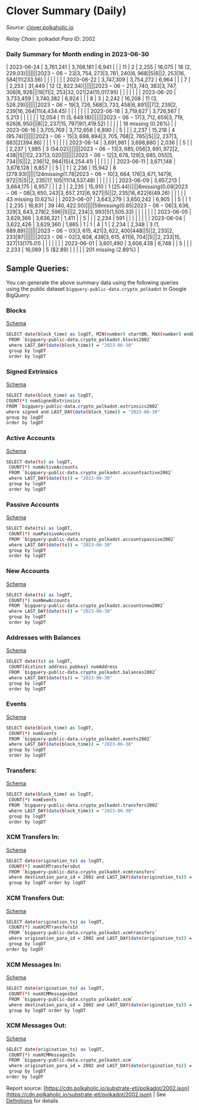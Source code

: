 # Clover Summary (Daily)

_Source_: [clover.polkaholic.io](https://clover.polkaholic.io)

*Relay Chain*: polkadot
*Para ID*: 2002



### Daily Summary for Month ending in 2023-06-30


| 2023-06-24 | 3,761,241 | 3,768,181 | 6,941 |  |  | 11 | 2 | 2,255 | 16,075 | 18 ($2,229.03) |   |   |  |  |  |
| 2023-06-23 | 3,754,273 | 3,761,240 | 6,968 |  | 5 | 6 |  | 2,253 | 16,584 | 11 ($233.56) |   |   |  |  |  |
| 2023-06-22 | 3,747,309 | 3,754,272 | 6,964 |  |  | 7 |  | 2,253 | 31,449 | 12 ($2,822.34) |   |   |  |  |  |
| 2023-06-21 | 3,740,383 | 3,747,308 | 6,926 |  |  | 18 | 11 | 2,253 | 32,021 | 24 ($15,017.95) |   |   |  |  |  |
| 2023-06-20 | 3,733,459 | 3,740,382 | 6,924 |  |  | 8 | 3 | 2,242 | 16,208 | 11 ($3,526.29) |   |   |  |  |  |
| 2023-06-19 | 3,726,568 | 3,733,458 | 6,891 |  |  | 7 | 2,239 | 2,239 | 16,264 | 11 ($4,434.45) |   |   |  |  |  |
| 2023-06-18 | 3,719,627 | 3,726,567 | 5,213 |  |  |  |  |  | 12,054 | 11 ($5,649.18) |   |   |  |  |  |
| 2023-06-17 | 3,712,659 | 3,719,626 | 6,950 |  |  | 8 |  | 2,237 | 15,797 | 9 ($1,419.52) |   |   |  |  | 18 missing (0.26%) |
| 2023-06-16 | 3,705,769 | 3,712,658 | 6,890 |  | 5 |  |  | 2,237 | 15,218 | 4 ($95.74) |   |   |  |  |  |
| 2023-06-15 | 3,698,894 | 3,705,768 | 2,765 |  | 5 |  |  | 2,237 | 3,883 | 2 ($394.86) |   |   | 1 |  |  |
| 2023-06-14 | 3,691,981 | 3,698,880 | 2,036 |  | 5 |  |  | 2,237 | 1,985 | 3 ($54.02) |   |   |  |  |  |
| 2023-06-13 | 3,685,056 | 3,691,972 | 2,438 |  | 5 |  | 1 | 2,237 | 3,020 |   |   |   |  |  |  |
| 2023-06-12 | 3,678,129 | 3,685,055 | 5,734 |  | 5 |  |  | 2,236 | 12,984 | 15 ($4,254.41) |   |   |  |  |  |
| 2023-06-11 | 3,671,148 | 3,678,128 | 6,857 |  | 5 |  | 1 | 2,236 | 15,942 | 8 ($279.93) |   |   |  |  | 124 missing (1.78%) |
| 2023-06-10 | 3,664,176 | 3,671,147 | 6,972 |  | 5 | 5 |  | 2,235 | 17,105 | 11 ($14,537.48) |   |   |  |  |  |
| 2023-06-09 | 3,657,213 | 3,664,175 | 6,957 |  |  | 2 |  | 2,235 | 15,910 | 1 ($25.44) |   |   |  |  | 6 missing (0.09%) |
| 2023-06-08 | 3,650,243 | 3,657,212 | 6,927 |  | 5 |  |  | 2,235 | 16,622 | 6 ($49.26) |   |   |  |  | 43 missing (0.62%) |
| 2023-06-07 | 3,643,279 | 3,650,242 | 6,905 |  | 5 |  | 1 | 2,235 | 16,831 | 39 ($40,422.50) |   |   |  |  | 59 missing (0.85%) |
| 2023-06-06 | 3,636,329 | 3,643,278 | 2,596 |  | 5 |  |  | 2,234 | 3,993 | 5 ($1,505.33) |   |   |  |  |  |
| 2023-06-05 | 3,629,366 | 3,636,321 | 1,411 |  | 5 |  |  | 2,234 | 591 |   |   |   |  |  |  |
| 2023-06-04 | 3,622,426 | 3,629,360 | 1,865 | 1 | 1 | 4 | 1 | 2,234 | 2,348 | 3 ($1,689.89) |   |   |  |  |  |
| 2023-06-03 | 3,615,421 | 3,622,400 | 448 |  | 5 |  | 2,233 | 2,233 | 97 |   |   |   |  |  |  |
| 2023-06-02 | 3,608,439 | 3,615,411 | 6,704 |  | 5 |  |  | 2,233 | 15,327 | 13 ($175.01) |   |   |  |  |  |
| 2023-06-01 | 3,601,490 | 3,608,438 | 6,748 |  | 5 |  |  | 2,233 | 16,089 | 5 ($2.89) |   |   |  |  | 201 missing (2.89%) |

## Sample Queries:
You can generate the above summary data using the following queries using the public dataset `bigquery-public-data.crypto_polkadot` in Google BigQuery:


### Blocks 

[Schema](https://github.com/colorfulnotion/substrate-etl/blob/main/schema/blocks.json)

```bash
SELECT date(block_time) as logDT, MIN(number) startBN, MAX(number) endBN, COUNT(*) numBlocks 
 FROM `bigquery-public-data.crypto_polkadot.blocks2002`  
 where LAST_DAY(date(block_time)) = "2023-06-30" 
 group by logDT 
 order by logDT
```

### Signed Extrinsics 

[Schema](https://github.com/colorfulnotion/substrate-etl/blob/main/schema/extrinsics.json)

```bash
SELECT date(block_time) as logDT, 
COUNT(*) numSignedExtrinsics 
FROM `bigquery-public-data.crypto_polkadot.extrinsics2002`  
where signed and LAST_DAY(date(block_time)) = "2023-06-30" 
group by logDT 
order by logDT
```

### Active Accounts 

[Schema](https://github.com/colorfulnotion/substrate-etl/blob/main/schema/accountsactive.json)

```bash
SELECT date(ts) as logDT, 
 COUNT(*) numActiveAccounts 
 FROM `bigquery-public-data.crypto_polkadot.accountsactive2002` 
 where LAST_DAY(date(ts)) = "2023-06-30" 
 group by logDT 
 order by logDT
```

### Passive Accounts 

[Schema](https://github.com/colorfulnotion/substrate-etl/blob/main/schema/accountspassive.json)

```bash
SELECT date(ts) as logDT, 
 COUNT(*) numPassiveAccounts 
 FROM `bigquery-public-data.crypto_polkadot.accountspassive2002` 
 where LAST_DAY(date(ts)) = "2023-06-30" 
 group by logDT 
 order by logDT
```

### New Accounts 

[Schema](https://github.com/colorfulnotion/substrate-etl/blob/main/schema/accountsnew.json)

```bash
SELECT date(ts) as logDT, 
 COUNT(*) numNewAccounts 
 FROM `bigquery-public-data.crypto_polkadot.accountsnew2002` 
 where LAST_DAY(date(ts)) = "2023-06-30" 
 group by logDT
 order by logDT
```

### Addresses with Balances 

[Schema](https://github.com/colorfulnotion/substrate-etl/blob/main/schema/balances.json)

```bash
SELECT date(ts) as logDT,
 COUNT(distinct address_pubkey) numAddress 
 FROM `bigquery-public-data.crypto_polkadot.balances2002` 
 where LAST_DAY(date(ts)) = "2023-06-30" 
 group by logDT 
 order by logDT
```

### Events 

[Schema](https://github.com/colorfulnotion/substrate-etl/blob/main/schema/events.json)

```bash
SELECT date(block_time) as logDT, 
 COUNT(*) numEvents 
 FROM `bigquery-public-data.crypto_polkadot.events2002` 
 where LAST_DAY(date(block_time)) = "2023-06-30" 
 group by logDT 
 order by logDT
```

### Transfers:

[Schema](https://github.com/colorfulnotion/substrate-etl/blob/main/schema/transfers.json)

```bash
SELECT date(block_time) as logDT, 
 COUNT(*) numEvents 
 FROM `bigquery-public-data.crypto_polkadot.transfers2002` 
 where LAST_DAY(date(block_time)) = "2023-06-30" 
 group by logDT 
 order by logDT
```

### XCM Transfers In: 

[Schema](https://github.com/colorfulnotion/substrate-etl/blob/main/schema/xcmtransfers.json)

```bash
SELECT date(origination_ts) as logDT, 
 COUNT(*) numXCMTransfersOut 
 FROM `bigquery-public-data.crypto_polkadot.xcmtransfers` 
 where destination_para_id = 2002 and LAST_DAY(date(origination_ts)) = "2023-06-30" 
 group by logDT order by logDT
```

### XCM Transfers Out: 

[Schema](https://github.com/colorfulnotion/substrate-etl/blob/main/schema/xcmtransfers.json)

```bash
SELECT date(origination_ts) as logDT, 
 COUNT(*) numXCMTransfersIn 
 FROM `bigquery-public-data.crypto_polkadot.xcmtransfers` 
 where origination_para_id = 2002 and LAST_DAY(date(origination_ts)) = "2023-06-30" 
 group by logDT 
order by logDT
```

### XCM Messages In: 

[Schema](https://github.com/colorfulnotion/substrate-etl/blob/main/schema/xcm.json)

```bash
SELECT date(origination_ts) as logDT, 
 COUNT(*) numXCMMessagesOut 
 FROM `bigquery-public-data.crypto_polkadot.xcm` 
 where destination_para_id = 2002 and LAST_DAY(date(origination_ts)) = "2023-06-30" 
 group by logDT order by logDT
```

### XCM Messages Out: 

[Schema](https://github.com/colorfulnotion/substrate-etl/blob/main/schema/xcm.json)

```bash
SELECT date(origination_ts) as logDT, 
 COUNT(*) numXCMMessagesIn 
 FROM `bigquery-public-data.crypto_polkadot.xcm` 
 where origination_para_id = 2002 and LAST_DAY(date(origination_ts)) = "2023-06-30" 
 group by logDT 
order by logDT
```


Report source: [https://cdn.polkaholic.io/substrate-etl/polkadot/2002.json](https://cdn.polkaholic.io/substrate-etl/polkadot/2002.json) | See [Definitions](/DEFINITIONS.md) for details
